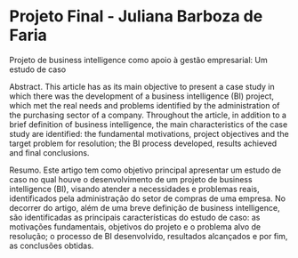 # Projeto Final - Juliana Barboza de Faria 

Projeto de business intelligence como apoio à gestão empresarial: Um estudo de caso

Abstract. This article has as its main objective to present a case study in which there was the development of a business intelligence (BI) project, which met the real needs and problems identified by the administration of the purchasing sector of a company. Throughout the article, in addition to a brief definition of business intelligence, the main characteristics of the case study are identified: the fundamental motivations, project objectives and the target problem for resolution; the BI process developed, results achieved and final conclusions.

Resumo. Este artigo tem como objetivo principal apresentar um estudo de caso no qual houve o desenvolvimento de um projeto de business intelligence (BI), visando atender a necessidades e problemas reais, identificados pela administração do setor de compras de uma empresa. No decorrer do artigo, além de uma breve definição de business intelligence, são identificadas as principais características do estudo de caso: as motivações fundamentais, objetivos do projeto e o problema alvo de resolução; o processo de BI desenvolvido, resultados alcançados e por fim, as conclusões obtidas.
